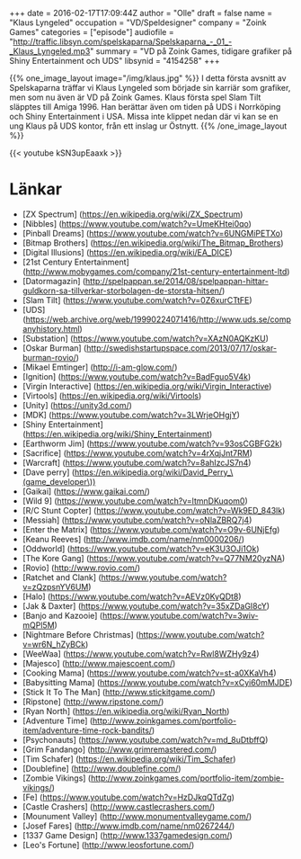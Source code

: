 +++
date = 2016-02-17T17:09:44Z
author = "Olle"
draft = false
name = "Klaus Lyngeled"
occupation = "VD/Speldesigner"
company = "Zoink Games"
categories = ["episode"]
audiofile = "http://traffic.libsyn.com/spelskaparna/Spelskaparna_-_01_-_Klaus_Lyngeled.mp3"
summary = "VD på Zoink Games, tidigare grafiker på Shiny Entertainment och UDS"
libsynid = "4154258"
+++

{{% one_image_layout image="/img/klaus.jpg" %}}
I detta första avsnitt av Spelskaparna träffar vi Klaus Lyngeled som började sin karriär som grafiker, men som nu även är VD på Zoink Games. Klaus första spel Slam Tilt släpptes till Amiga 1996. Han berättar även om tiden på UDS i Norrköping och Shiny Entertainment i USA. Missa inte klippet nedan där vi kan se en ung Klaus på UDS kontor, från ett inslag ur Östnytt. 
{{% /one_image_layout %}}



<div style="margin-top: 1em; margin-bottom: 1em;">
{{< youtube kSN3upEaaxk >}}
</div>

# Länkar

* [ZX Spectrum] (https://en.wikipedia.org/wiki/ZX_Spectrum)
* [Nibbles] (https://www.youtube.com/watch?v=UmeKHtei0qo)
* [Pinball Dreams] (https://www.youtube.com/watch?v=6UNGMiPETXo)
* [Bitmap Brothers] (https://en.wikipedia.org/wiki/The_Bitmap_Brothers)
* [Digital Illusions] (https://en.wikipedia.org/wiki/EA_DICE)
* [21st Century Entertainment] (http://www.mobygames.com/company/21st-century-entertainment-ltd)
* [Datormagazin] (http://spelpappan.se/2014/08/spelpappan-hittar-guldkorn-sa-tillverkar-storbolagen-de-storsta-hitsen/)
* [Slam Tilt] (https://www.youtube.com/watch?v=0Z6xurCTtFE)
* [UDS] (https://web.archive.org/web/19990224071416/http://www.uds.se/companyhistory.html)
* [Substation] (https://www.youtube.com/watch?v=XAzN0AQKzKU)
* [Oskar Burman] (http://swedishstartupspace.com/2013/07/17/oskar-burman-rovio/)
* [Mikael Emtinger] (http://i-am-glow.com/)
* [Ignition] (https://www.youtube.com/watch?v=BadFguo5V4k)
* [Virgin Interactive] (https://en.wikipedia.org/wiki/Virgin_Interactive)
* [Virtools] (https://en.wikipedia.org/wiki/Virtools)
* [Unity] (https://unity3d.com/)
* [MDK] (https://www.youtube.com/watch?v=3LWrjeOHgjY)
* [Shiny Entertainment] (https://en.wikipedia.org/wiki/Shiny_Entertainment)
* [Earthworm Jim] (https://www.youtube.com/watch?v=93osCGBFG2k)
* [Sacrifice] (https://www.youtube.com/watch?v=4rXqjJnt7RM)
* [Warcraft] (https://www.youtube.com/watch?v=8ahIzcJS7n4)
* [Dave perry] (https://en.wikipedia.org/wiki/David_Perry_\(game_developer\))
* [Gaikai] (https://www.gaikai.com/)
* [Wild 9] (https://www.youtube.com/watch?v=ltmnDKuqom0)
* [R/C Stunt Copter] (https://www.youtube.com/watch?v=Wk9ED_843lk)
* [Messiah] (https://www.youtube.com/watch?v=oNlaZBRQ7j4)
* [Enter the Matrix] (https://www.youtube.com/watch?v=O9v-6UNjEfg)
* [Keanu Reeves] (http://www.imdb.com/name/nm0000206/) 
* [Oddworld] (https://www.youtube.com/watch?v=eK3U3OJi1Ok)
* [The Kore Gang] (https://www.youtube.com/watch?v=Q77NM20yzNA)
* [Rovio] (http://www.rovio.com/)
* [Ratchet and Clank] (https://www.youtube.com/watch?v=zQzpsnYV6UM)
* [Halo] (https://www.youtube.com/watch?v=AEVz0KyQDt8)
* [Jak & Daxter] (https://www.youtube.com/watch?v=35xZDaGI8cY)
* [Banjo and Kazooie] (https://www.youtube.com/watch?v=3wiv-mQPl5M)
* [Nightmare Before Christmas] (https://www.youtube.com/watch?v=wr6N_hZyBCk)
* [WeeWaa] (https://www.youtube.com/watch?v=Rwl8WZHy9z4)
* [Majesco] (http://www.majescoent.com/)
* [Cooking Mama] (https://www.youtube.com/watch?v=st-a0XKaVh4)
* [Babysitting Mama] (https://www.youtube.com/watch?v=xCyi60mMJDE)
* [Stick It To The Man] (http://www.stickitgame.com/)
* [Ripstone] (http://www.ripstone.com/)
* [Ryan North] (https://en.wikipedia.org/wiki/Ryan_North)
* [Adventure Time] (http://www.zoinkgames.com/portfolio-item/adventure-time-rock-bandits/)
* [Psychonauts] (https://www.youtube.com/watch?v=md_8uDtbffQ)
* [Grim Fandango] (http://www.grimremastered.com/)
* [Tim Schafer] (https://en.wikipedia.org/wiki/Tim_Schafer)
* [Doublefine] (http://www.doublefine.com/)
* [Zombie Vikings] (http://www.zoinkgames.com/portfolio-item/zombie-vikings/)
* [Fe] (https://www.youtube.com/watch?v=HzDJkqQTdZg)
* [Castle Crashers] (http://www.castlecrashers.com/)
* [Mounument Valley] (http://www.monumentvalleygame.com/)
* [Josef Fares] (http://www.imdb.com/name/nm0267244/)
* [1337 Game Design] (http://www.1337gamedesign.com/) 
* [Leo's Fortune] (http://www.leosfortune.com/)

